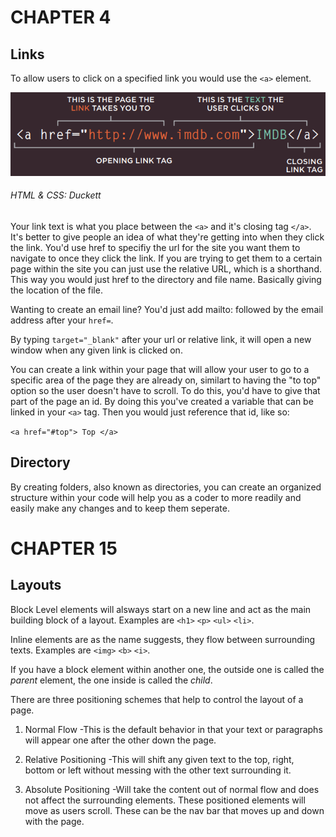 # CHAPTER 4 #

## Links ##

To allow users to click on a specified link you would use the `<a>` element. 

![Links](IMG/links.PNG)
###### HTML & CSS: Duckett ######

Your link text is what you place between the `<a>` and it's closing tag `</a>`. It's better to give people an idea of what they're getting into when they click the link. You'd use href to specifiy the url for the site you want them to navigate to once they click the link. If you are trying to get them to a certain page within the site you can just use the relative URL, which is a shorthand. This way you would just href to the directory and file name. Basically giving the location of the file. 

Wanting to create an email line? You'd just add mailto: followed by the email address after your `href=`. 

By typing `target="_blank"` after your url or relative link, it will open a new window when any given link is clicked on. 

You can create a link within your page that will allow your user to go to a specific area of the page they are already on, similart to having the "to top" option so the user doesn't have to scroll. To do this, you'd have to give that part of the page an id. By doing this you've created a variable that can be linked in your `<a>` tag. Then you would just reference that id, like so: 

`<a href="#top"> Top </a>`

## Directory ##

By creating folders, also known as directories, you can create an organized structure within your code will help you as a coder to more readily and easily make any changes and to keep them seperate. 

# CHAPTER 15 # 

## Layouts ##

Block Level elements will alsways start on a new line and act as the main building block of a layout. Examples are `<h1>` `<p>` `<ul>` `<li>`.

Inline elements are as the name suggests, they flow between surrounding texts. Examples are `<img>` `<b>` `<i>`. 

If you have a block element within another one, the outside one is called the *parent* element, the one inside is called the *child*. 

There are three positioning schemes that help to control the layout of a page. 

1) Normal Flow
    -This is the default behavior in that your text or paragraphs will appear one after the other down the page. 

2) Relative Positioning
    -This will shift any given text to the top, right, bottom or left without messing with the other text surrounding it. 

3) Absolute Positioning
    -Will take the content out of normal flow and does not affect the surrounding elements. These positioned elements will move as users scroll. These can be the nav bar that moves up and down with the page. 